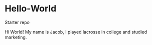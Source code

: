 # Hello-World
Starter repo

Hi World! My name is Jacob, I played lacrosse in college and studied marketing.
